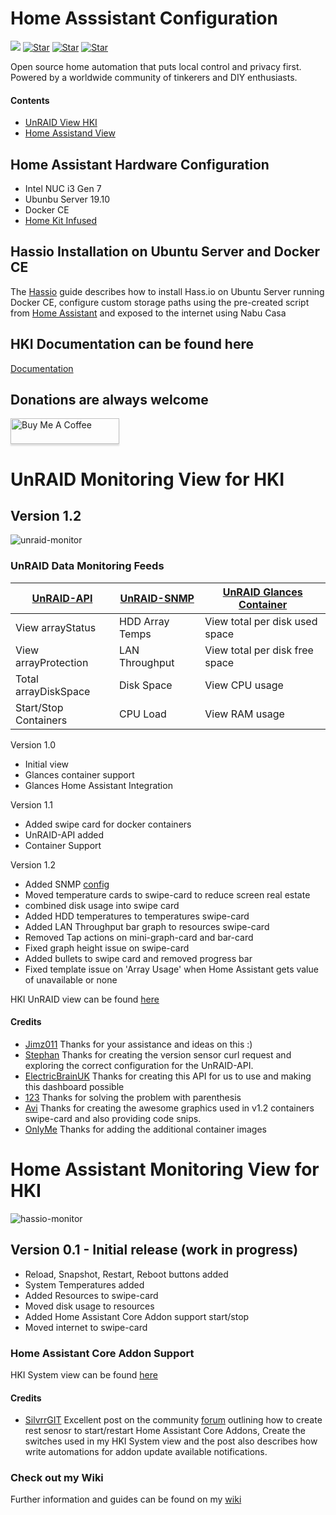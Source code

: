 # Home Asssistant Configuration

![](https://github.com/noodlemctwoodle/homeassistant/workflows/Home-Assistant-CI/badge.svg) 
[![Star](https://img.shields.io/github/stars/noodlemctwoodle/homeassistant?style=plastic)](https://github.com/noodlemctwoodle/homeassistant/stargazers) 
[![Star](https://img.shields.io/github/forks/noodlemctwoodle/homeassistant?style=plastic)](https://github.com/noodlemctwoodle/homeassistant/network/members)
[![Star](https://img.shields.io/github/issues/noodlemctwoodle/homeassistant?style=plastic)](https://github.com/noodlemctwoodle/homeassistant/issues)

Open source home automation that puts local control and privacy first. Powered by a worldwide community of tinkerers and DIY enthusiasts. 

#### Contents
* [UnRAID View HKI](https://github.com/noodlemctwoodle/homeassistant#unraid-monitoring-view-for-hki)
* [Home Assistand View](https://github.com/noodlemctwoodle/homeassistant#home-assistant-monitoring-view-for-hki)

## Home Assistant Hardware Configuration
- Intel NUC i3 Gen 7
- Ubunbu Server 19.10
- Docker CE
- [Home Kit Infused](https://github.com/jimz011/homekit-infused)

## Hassio Installation on Ubuntu Server and Docker CE
The [Hassio](https://github.com/noodlemctwoodle/hassio/wiki/Install-Hass.io) guide describes how to install Hass.io on Ubuntu Server running Docker CE, configure custom storage paths using the pre-created script from [Home Assistant](https://github.com/home-assistant/hassio-installer) and exposed to the internet using Nabu Casa

## HKI Documentation can be found here
[Documentation](https://jimz011.github.io/homekit-infused/)


## Donations are always welcome

<a href="https://www.buymeacoffee.com/noodlemctwoodle" target="_blank"><img src="https://www.buymeacoffee.com/assets/img/custom_images/orange_img.png" alt="Buy Me A Coffee" style="height: 41px !important;width: 174px !important;box-shadow: 0px 3px 2px 0px rgba(190, 190, 190, 0.5) !important;-webkit-box-shadow: 0px 3px 2px 0px rgba(190, 190, 190, 0.5) !important;" ></a>


# UnRAID Monitoring View for HKI
## Version 1.2

![unraid-monitor](https://github.com/noodlemctwoodle/homeassistant/blob/master/www/images/github/views/unraid.gif)

### UnRAID Data Monitoring Feeds

| [UnRAID-API](https://github.com/noodlemctwoodle/homeassistant/tree/master/user_content) | [UnRAID-SNMP](https://github.com/noodlemctwoodle/homeassistant/tree/master/configuration/sensors/monitoring/unraid) | [UnRAID Glances Container](https://github.com/nicolargo/glances) |
|-----------------------|-----------------|--------------------------------|
| View arrayStatus      | HDD Array Temps | View total per disk used space |
| View arrayProtection  | LAN Throughput  | View total per disk free space |
| Total arrayDiskSpace  | Disk Space      | View CPU usage                 |
| Start/Stop Containers | CPU Load        | View RAM usage                 |

Version 1.0
 - Initial view
 - Glances container support
 - Glances Home Assistant Integration

Version 1.1
 - Added swipe card for docker containers
 - UnRAID-API added
 - Container Support

Version 1.2
 - Added SNMP [config](https://github.com/noodlemctwoodle/homeassistant/tree/master/configuration/sensors/monitoring/unraid)
 - Moved temperature cards to swipe-card to reduce screen real estate
 - combined disk usage into swipe card
 - Added HDD temperatures to temperatures swipe-card
 - Added LAN Throughput bar graph to resources swipe-card
 - Removed Tap actions on mini-graph-card and bar-card
 - Fixed graph height issue on swipe-card
 - Added bullets to swipe card and removed progress bar
 - Fixed template issue on 'Array Usage' when Home Assistant gets value of unavailable or none

 HKI UnRAID view can be found [here](https://github.com/noodlemctwoodle/homeassistant/blob/master/user_content/views/computers_user_content.yaml)

 #### Credits
 - [Jimz011](https://github.com/jimz011) Thanks for your assistance and ideas on this :)
 - [Stephan](https://github.com/Stephan296) Thanks for creating the version sensor curl request and exploring the correct configuration for the UnRAID-API.
 - [ElectricBrainUK](https://github.com/ElectricBrainUK/UnraidAPI) Thanks for creating this API for us to use and making this dashboard possible
 - [123](https://community.home-assistant.io/u/123/summary) Thanks for solving the problem with parenthesis
 - [Avi](https://github.com/abeksis/My-HomeAssistant-Config) Thanks for creating the awesome graphics used in v1.2 containers swipe-card and also providing code snips. 
 - [OnlyMe](https://github.com/Holewijn/home-assistant-config) Thanks for adding the additional container images


# Home Assistant Monitoring View for HKI

![hassio-monitor](https://github.com/noodlemctwoodle/homeassistant/blob/master/www/images/github/views/ha-core.png)

## Version 0.1 - Initial release (work in progress)

 - Reload, Snapshot, Restart, Reboot buttons added
 - System Temperatures added
 - Added Resources to swipe-card
 - Moved disk usage to resources
 - Added Home Assistant Core Addon support start/stop
 - Moved internet to swipe-card

### Home Assistant Core Addon Support

 HKI System view can be found [here](https://github.com/noodlemctwoodle/homeassistant/tree/master/configuration/sensors/monitoring/home_assistant)


 #### Credits
 - [SilvrrGIT](https://github.com/SilvrrGIT/HomeAssistant) Excellent post on the community [forum](https://community.home-assistant.io/t/get-notified-of-available-hassio-addon-updates/176626) outlining how to create rest senosr to start/restart Home Assistant Core Addons, Create the switches used in my HKI System view and the post also describes how write automations for addon update available notifications.

### Check out my Wiki
Further information and guides can be found on my [wiki](https://github.com/noodlemctwoodle/hassio/wiki)